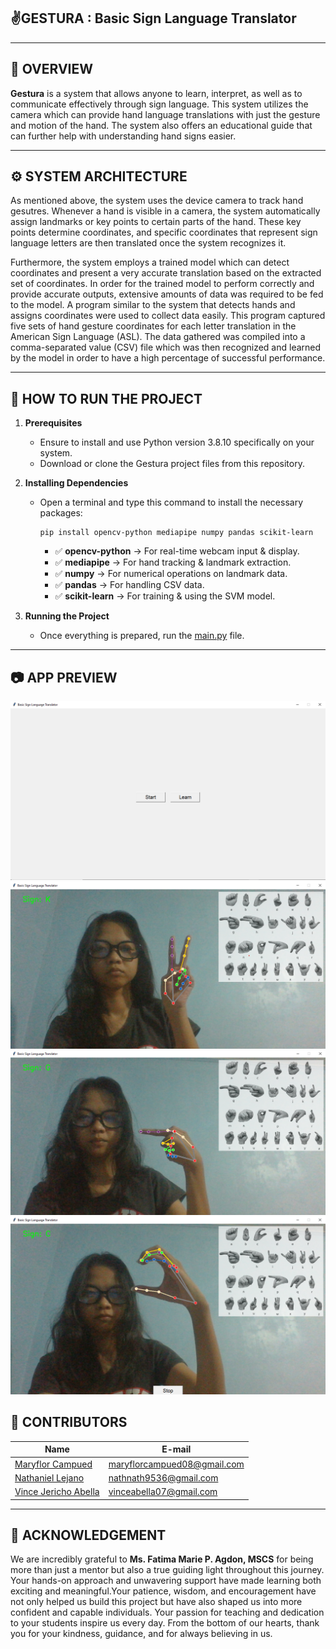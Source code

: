 ## ✌️**GESTURA** : Basic Sign Language Translator


---

## 📖 **OVERVIEW**

**Gestura** is a system that allows anyone to learn, interpret, as well as to communicate effectively through sign language. This system utilizes the camera which can provide hand language translations with just the gesture and motion of the hand. The system also offers an educational guide that can further help with understanding hand signs easier.

---

## ⚙️ **SYSTEM ARCHITECTURE**

As mentioned above, the system uses the device camera to track hand gesutres. Whenever a hand is visible in a camera, the system automatically assign landmarks or key points to certain parts of the hand. These key points determine coordinates, and specific coordinates that represent sign language letters are then translated once the system recognizes it. 

Furthermore, the system employs a trained model which can detect coordinates and present a very accurate translation based on the extracted set of coordinates. In order for the trained model to perform correctly and provide accurate outputs, extensive amounts of data was required to be fed to the model. A program similar to the system that detects hands and assigns coordinates were used to collect data easily. This program captured five sets of hand gesture coordinates for each letter translation in the American Sign Language (ASL). The data gathered was compiled into a comma-separated value (CSV) file which was then recognized and learned by the model in order to have a high percentage of successful performance. 

---

## 📝 **HOW TO RUN THE PROJECT**
1. **Prerequisites**  
   - Ensure to install and use Python version 3.8.10 specifically on your system.  
   - Download or clone the Gestura project files from this repository.

2. **Installing Dependencies**  
   - Open a terminal and type this command to install the necessary packages:  
     ```
     pip install opencv-python mediapipe numpy pandas scikit-learn
     ```

       - ✅ **opencv-python** → For real-time webcam input & display.
       - ✅ **mediapipe** → For hand tracking & landmark extraction.
       - ✅ **numpy** → For numerical operations on landmark data.
       - ✅ **pandas** → For handling CSV data.
       - ✅ **scikit-learn** → For training & using the SVM model.

3. **Running the Project**  
   - Once everything is prepared, run the <ins>main.py</ins> file.

---

## 📷 **APP PREVIEW**

![FrontButtons](images/imageone.png)
![KSign](images/imagetwo.png)
![GSign](images/imagethree.png)
![StopButton](images/imagefour.png)

##  <a id = "contrib"> 👷‍ CONTRIBUTORS </a> <br>

| Name | E-mail |
| --- | --- |
| <a href = "https://github.com/maryflorrr">Maryflor Campued</a>| maryflorcampued08@gmail.com  |
| <a href = "https://github.com/Nathnath95"> Nathaniel Lejano</a>| nathnath9536@gmail.com |
| <a href = "https://github.com/VinceAbella"> Vince Jericho Abella </a>| vinceabella07@gmail.com |  

---

## 🤝 **ACKNOWLEDGEMENT**

We are incredibly grateful to **Ms. Fatima Marie P. Agdon, MSCS** for being more than just a mentor but also a true guiding light throughout this journey. Your hands-on approach and unwavering support have made learning both exciting and meaningful.Your patience, wisdom, and encouragement have not only helped us build this project but have also shaped us into more confident and capable individuals. Your passion for teaching and dedication to your students inspire us every day. From the bottom of our hearts, thank you for your kindness, guidance, and for always believing in us.
